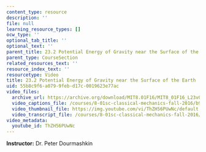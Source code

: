 ```yaml
---
content_type: resource
description: ''
file: null
learning_resource_types: []
ocw_type: ''
optional_tab_title: ''
optional_text: ''
parent_title: 23.2 Potential Energy of Gravity near the Surface of the Earth
parent_type: CourseSection
related_resources_text: ''
resource_index_text: ''
resourcetype: Video
title: 23.2 Potential Energy of Gravity near the Surface of the Earth
uid: 55b8c9f6-a079-9feb-d17c-0019623e77ac
video_files:
  archive_url: https://archive.org/download/MIT8.01F16/MIT8_01F16_L23v02_360p.mp4
  video_captions_file: /courses/8-01sc-classical-mechanics-fall-2016/b925936065b15e829a56eace77189fe6_ThZH56PUwNc.vtt
  video_thumbnail_file: https://img.youtube.com/vi/ThZH56PUwNc/default.jpg
  video_transcript_file: /courses/8-01sc-classical-mechanics-fall-2016/5789073cf9f3a34b1a9b15228b5788e6_ThZH56PUwNc.pdf
video_metadata:
  youtube_id: ThZH56PUwNc
---
```


**Instructor:** Dr. Peter Dourmashkin